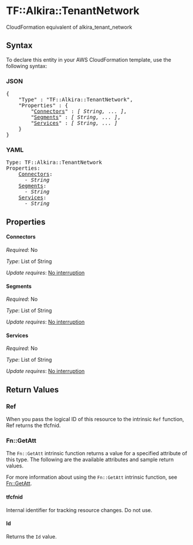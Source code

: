 # TF::Alkira::TenantNetwork

CloudFormation equivalent of alkira_tenant_network

## Syntax

To declare this entity in your AWS CloudFormation template, use the following syntax:

### JSON

<pre>
{
    "Type" : "TF::Alkira::TenantNetwork",
    "Properties" : {
        "<a href="#connectors" title="Connectors">Connectors</a>" : <i>[ String, ... ]</i>,
        "<a href="#segments" title="Segments">Segments</a>" : <i>[ String, ... ]</i>,
        "<a href="#services" title="Services">Services</a>" : <i>[ String, ... ]</i>
    }
}
</pre>

### YAML

<pre>
Type: TF::Alkira::TenantNetwork
Properties:
    <a href="#connectors" title="Connectors">Connectors</a>: <i>
      - String</i>
    <a href="#segments" title="Segments">Segments</a>: <i>
      - String</i>
    <a href="#services" title="Services">Services</a>: <i>
      - String</i>
</pre>

## Properties

#### Connectors

_Required_: No

_Type_: List of String

_Update requires_: [No interruption](https://docs.aws.amazon.com/AWSCloudFormation/latest/UserGuide/using-cfn-updating-stacks-update-behaviors.html#update-no-interrupt)

#### Segments

_Required_: No

_Type_: List of String

_Update requires_: [No interruption](https://docs.aws.amazon.com/AWSCloudFormation/latest/UserGuide/using-cfn-updating-stacks-update-behaviors.html#update-no-interrupt)

#### Services

_Required_: No

_Type_: List of String

_Update requires_: [No interruption](https://docs.aws.amazon.com/AWSCloudFormation/latest/UserGuide/using-cfn-updating-stacks-update-behaviors.html#update-no-interrupt)

## Return Values

### Ref

When you pass the logical ID of this resource to the intrinsic `Ref` function, Ref returns the tfcfnid.

### Fn::GetAtt

The `Fn::GetAtt` intrinsic function returns a value for a specified attribute of this type. The following are the available attributes and sample return values.

For more information about using the `Fn::GetAtt` intrinsic function, see [Fn::GetAtt](https://docs.aws.amazon.com/AWSCloudFormation/latest/UserGuide/intrinsic-function-reference-getatt.html).

#### tfcfnid

Internal identifier for tracking resource changes. Do not use.

#### Id

Returns the <code>Id</code> value.

